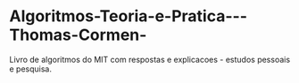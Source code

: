 # Algoritmos-Teoria-e-Pratica---Thomas-Cormen-
Livro de algoritmos do MIT com respostas e explicacoes - estudos pessoais e pesquisa.
